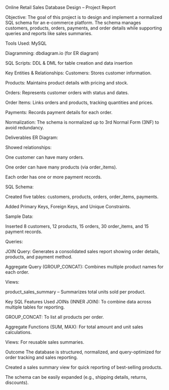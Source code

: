 
Online Retail Sales Database Design – Project Report

Objective: The goal of this project is to design and implement a normalized SQL schema for an e-commerce platform. The schema manages customers, products, orders, payments, and order details while supporting queries and reports like sales summaries.

Tools Used: MySQL

Diagramming: dbdiagram.io (for ER diagram)

SQL Scripts: DDL & DML for table creation and data insertion

Key Entities & Relationships:
Customers: Stores customer information.

Products: Maintains product details with pricing and stock.

Orders: Represents customer orders with status and dates.

Order Items: Links orders and products, tracking quantities and prices.

Payments: Records payment details for each order.

Normalization: The schema is normalized up to 3rd Normal Form (3NF) to avoid redundancy.

Deliverables
ER Diagram:

Showed relationships:

One customer can have many orders.

One order can have many products (via order_items).

Each order has one or more payment records.

SQL Schema:

Created five tables: customers, products, orders, order_items, payments.

Added Primary Keys, Foreign Keys, and Unique Constraints.

Sample Data:

Inserted 8 customers, 12 products, 15 orders, 30 order_items, and 15 payment records.

Queries:

JOIN Query: Generates a consolidated sales report showing order details, products, and payment method.

Aggregate Query (GROUP_CONCAT): Combines multiple product names for each order.

Views:

product_sales_summary – Summarizes total units sold per product.

Key SQL Features Used
JOINs (INNER JOIN): To combine data across multiple tables for reporting.

GROUP_CONCAT: To list all products per order.

Aggregate Functions (SUM, MAX): For total amount and unit sales calculations.

Views: For reusable sales summaries.

Outcome
The database is structured, normalized, and query-optimized for order tracking and sales reporting.

Created a sales summary view for quick reporting of best-selling products.

The schema can be easily expanded (e.g., shipping details, returns, discounts).

